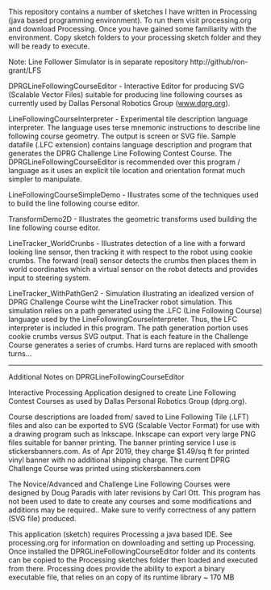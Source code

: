 This repository contains a number of sketches I have written in Processing (java based programming environment).
To run them visit processing.org and download Processing. Once you have gained some familiarity with the environment. Copy sketch folders to your processing sketch folder and they will be ready to execute.

Note: Line Follower Simulator is in separate repository http://github/ron-grant/LFS

DPRGLineFollowingCourseEditor - Interactive Editor for producing SVG (Scalable Vector Files) suitable for producing line following courses as currently used by Dallas Personal Robotics Group (www.dprg.org).

LineFollowingCourseInterpreter - Experimental tile description language interpreter. The language uses terse mnemonic instructions to describe line following course geometry. The output is screen or SVG file. Sample datafile (.LFC extension) contains language description and program that generates the DPRG Challenge Line Following Contest Course. The  DPRGLineFollowingCourseEditor is recommended over this program / language as it uses an explicit tile location and orientation format much simpler to manipulate.

LineFollowingCourseSimpleDemo - Illustrates some of the techniques used to build the line following course editor.

TransformDemo2D - Illustrates the geometric transforms used building the line following course editor.

LineTracker_WorldCrunbs - Illustrates detection of a line with a forward looking line sensor, then tracking it with respect to the robot using cookie crumbs. The forward (real) sensor detects the crumbs then places them in world coordinates which a virtual sensor on the robot detects and provides input to steering system.

LineTracker_WithPathGen2 - Simulation illustrating an idealized version of DPRG Challenge Course wiht the LineTracker robot simulation. This simulation relies on a path generated using the .LFC (Line Following Course) language used by the LineFollowingCourseInterpreter.
Thus, the LFC interpreter is included in this program. The path generation portion uses cookie crumbs versus SVG output. That is each feature in the Challenge Course generates a series of crumbs.  Hard turns are replaced with smooth turns... 


--------------------------------------------------------------------------------------
Additional Notes on DPRGLineFollowingCourseEditor

Interactive Processing Application designed to create Line Following Contest Courses as used by Dallas Personal Robotics Group (dprg.org).

Course descriptions are loaded from/ saved to Line Following Tile (.LFT) files and also can be exported to SVG (Scalable Vector Format) for use with a drawing program such as Inkscape. Inkscape can export very large PNG files suitable for banner printing. The banner printing service I use is stickersbanners.com. As of Apr 2019, they charge $1.49/sq ft for printed vinyl banner with no additional shipping charge. The current DPRG Challenge Course was printed using stickersbanners.com

The Novice/Advanced and Challenge Line Following Courses were designed by Doug Paradis with later revisions by Carl Ott. This program has not been used to date to create any courses and some modifications and additions may be required.. Make sure to verify correctness of any pattern (SVG file) produced.

This application (sketch) requires Processing a java based IDE. See processing.org for information on downloading and setting up Processing. Once installed the DPRGLineFollowingCourseEditor folder and its contents can be copied to the Processing sketches folder then loaded and executed from there. Processing does provide the ability to export a binary executable file, that relies on an copy of its runtime library ~ 170 MB
